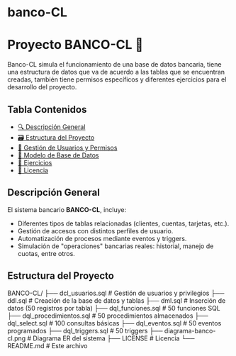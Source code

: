 # banco-CL
# Proyecto BANCO-CL 🏦

Banco-CL simula el funcionamiento de una base de datos bancaria, tiene una estructura de datos que va de acuerdo a las tablas que se encuentran creadas, también tiene permisos específicos y diferentes ejercicios para el desarrollo del proyecto.


## Tabla Contenidos

- [🔍 Descripción General](README.md)
- [🗃️ Estructura del Proyecto](ddl.sql)
- [👥 Gestión de Usuarios y Permisos](dcl_usuarios.sql)
- [🧱 Modelo de Base de Datos](diagrama-banco-cl.png)
- [📄 Ejercicios](dql_select.sql)
- [📜 Licencia](licencia)


## Descripción General

El sistema bancario **BANCO-CL**, incluye:

- Diferentes tipos de tablas relacionadas (clientes, cuentas, tarjetas, etc.).
- Gestión de accesos con distintos perfiles de usuario.
- Automatización de procesos mediante eventos y triggers.
- Simulación de "operaciones" bancarias reales: historial, manejo de cuotas, entre otros.


## Estructura del Proyecto

BANCO-CL/
├── dcl_usuarios.sql            # Gestión de usuarios y privilegios
├── ddl.sql                     # Creación de la base de datos y tablas
├── dml.sql                     # Inserción de datos (50 registros por tabla)
├── dql_funciones.sql           # 50 funciones SQL
├── dql_procedimientos.sql     # 50 procedimientos almacenados
├── dql_select.sql              # 100 consultas básicas
├── dql_eventos.sql             # 50 eventos programados
├── dql_triggers.sql            # 50 triggers
├── diagrama-banco-cl.png       # Diagrama ER del sistema
├── LICENSE                     # Licencia
└── README.md                   # Este archivo
